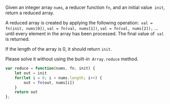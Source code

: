 Given an integer array `nums`, a reducer function `fn`, and an initial value` init`, return a reduced array.

A reduced array is created by applying the following operation:` val = fn(init, nums[0])`, `val = fn(val, nums[1])`, `val = fn(val, nums[2]),` ... until every element in the array has been processed. The final value of` val` is returned.

If the length of the array is 0, it should return `init`.

Please solve it without using the built-in` Array.reduce` method.

```js
var reduce = function(nums, fn, init) {
    let out = init
    for(let i = 0; i < nums.length; i++) {
        out = fn(out, nums[i])
    }
    return out
};
```